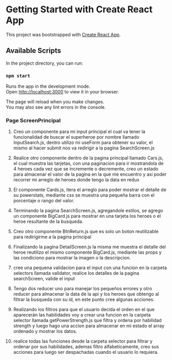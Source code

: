 # Getting Started with Create React App

This project was bootstrapped with [Create React App](https://github.com/facebook/create-react-app).

## Available Scripts

In the project directory, you can run:

### `npm start`

Runs the app in the development mode.\
Open [http://localhost:3000](http://localhost:3000) to view it in your browser.

The page will reload when you make changes.\
You may also see any lint errors in the console.

### Page ScreenPrincipal

1. Creo un componente para mi input principal el cual va tener la funcionalidad de buscar el superheroe por nombre llamado InputSearch.js, dentro utilizo mi useForm para obtener su valor, el mismo al hacer submit nos va redirigir a la pagina SearchScreen.js 

2. Realice otro componente dentro de la pagina principal llamado Cars.js, el cual muestra las tarjetas, con una paginacion para ir mostrandola de 4 heroes cada vez que se incremente o decremente, creo un estado para almacenar el valor de la pagina en la que me encuentro y asi poder recorrer mi arreglo de heroes donde tengo la data en redux 

3. El componente Cards.js, itera el arreglo para poder mostrar el detalle de su powerstats, mediante css se muestra una pequeña barra con el porcentaje o rango del valor.

4. Terminando la pagina SearchScreen.js, agregandole estilos, se agrego un componente BigCard.js para mostrar en una tarjeta los heroes o el heroe resultante de la busqueda.

5. Creo otro componente BtnReturn.js que es solo un boton reutilizable para redirigirme a la pagina principal

6. Finalizando la pagina DetailScreen.js la misma me muestra el detalle del heroe reutilizo el mismo componente BigCard.js, mediante las props y las condiciono para mostrar la imagen o la descripcion.

7. cree una pequena validacion para el input con una funcion en la carpeta selectors llamada validator, realice los detalles de la pagina searchScreen, valide el input

8. Tengo dos reducer uno para manejar los pequeños errores y otro reducer para almacenar la data de la api y los heroes que obtengo al filtrar la busqueda con su id, en este punto cree algunas acciones.

9. Realizando los filtros para que el usuario decida el orden en el que aparecerán las habilidades voy a crear una funcion en la carpeta selector llamada getPowerStrength.js que filtra y ordena por habilidad strength y  luego hago una accion para almacenar en mi estado el array ordenado y mostrar los datos.

10. realice todas las funciones desde la carpeta selector para filtrar y ordenar por sus habilidades, ademas filtro alfabeticamente, creo sus acciones para luego ser despachadas cuando el usuario lo requiera.